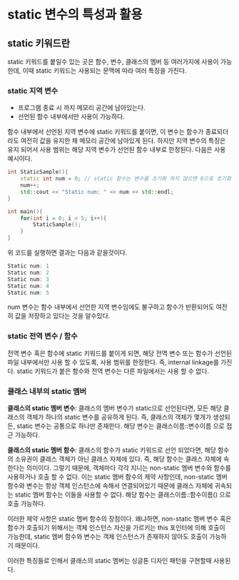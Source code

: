 # static 변수의 특성과 활용
## static 키워드란
static 키워드를 붙일수 있는 곳은 함수, 변수, 클래스의 멤버 등 여러가지에 사용이 가능한데, 이때 static 키워드는 사용되는 문맥에 따라 여러 특징을 가진다.

### static 지역 변수
- 프로그램 종료 시 까지 메모리 공간에 남아있는다.
- 선언된 함수 내부에서만 사용이 가능하다.

함수 내부에서 선언된 지역 변수에 static 키워드를 붙이면, 이 변수는 함수가 종료되더라도 여전히 값을 유지한 채 메모리 공간에 남아있게 된다. 하지만 지역 변수의 특징은 유지 되어서 사용 범위는 해당 지역 변수가 선언된 함수 내부로 한정된다. 다음은 사용 예시이다.

```cpp
int StaticSample(){
    static int num = 0; // static 함수는 변수를 초기화 하지 않으면 0으로 초기화 된다.
    num++;
    std::cout << "Static num: " << num << std::endl;
}

int main(){
    for(int i = 0; i < 5; i++){
        StaticSample();
    }
}
```

위 코드를 실행하면 결과는 다음과 같을것이다.
```cpp
Static num: 1
Static num: 2
Static num: 3
Static num: 4
Static num: 5
```

num 변수는 함수 내부에서 선언한 지역 변수임에도 불구하고 함수가 반환되어도 여전히 값을 저장하고 있다는 것을 알수있다.

### static 전역 변수 / 함수
전역 변수 혹은 함수에 static 키워드를 붙이게 되면, 해당 전역 변수 또는 함수가 선언된 파일 내부에서만 사용 할 수 있도록, 사용 범위를 한정한다. 즉, internal linkage를 가진다. static 키워드가 붙은 함수와 전역 변수는 다른 파일에서는 사용 할 수 없다.

### 클래스 내부의 static 멤버

**클래스의 static 멤버 변수**: 클래스의 멤버 변수가 static으로 선언된다면, 모든 해당 클래스의 객체가 하나의 static 변수를 공유하게 된다. 즉, 클래스의 객체가 몇개가 생성되든, static 변수는 공통으로 하나만 존재한다. 해당 변수는 클래스이름::변수이름 으로 접근 가능하다.

**클래스의 static 멤버 함수**: 클래스의 함수가 static 키워드로 선언 되었다면, 해당 함수의 소유권이 클래스 객체가 아닌 클래스 자체에 있다. 즉, 해당 함수는 클래스 자체에 속한다는 의미이다. 그렇기 때문에, 객체마다 각각 지니는 non-static 멤버 변수와 함수를 사용하거나 호출 할 수 없다. 이는 static 멤버 함수의 제약 사항인데, non-static 멤버 함수와 변수는 항상 객체 인스턴스에 속해서 연결되어있기 때문에 클래스 자체에 귀속되는 static 멤버 함수는 이들을 사용할 수 없다. 해당 함수는 클래스이름::함수이름() 으로 호출 가능하다.

이러한 제약 사항은 static 멤버 함수의 장점이다. 왜냐하면, non-static 멤버 변수 혹은 함수가 호출되기 위해서는 객체 인스턴스 자신을 가르키는 this 포인터에 의해 호출이 가능한데, static 멤버 함수와 변수는 객체 인스턴스가 존재하지 않아도 호출이 가능하기 때문이다.

이러한 특징들로 인해서 클래스의 static 멤버는 싱글톤 디자인 패턴을 구현할때 사용된다.